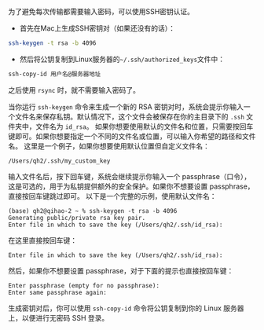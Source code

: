 
为了避免每次传输都需要输入密码，可以使用SSH密钥认证。
- 首先在Mac上生成SSH密钥对（如果还没有的话）：
```bash
ssh-keygen -t rsa -b 4096
```
- 然后将公钥复制到Linux服务器的`~/.ssh/authorized_keys`文件中：
```bash
ssh-copy-id 用户名@服务器地址
```
之后使用 `rsync` 时，就不需要输入密码了。


当你运行 `ssh-keygen` 命令来生成一个新的 RSA 密钥对时，系统会提示你输入一个文件名来保存私钥。默认情况下，这个文件会被保存在你的主目录下的 `.ssh` 文件夹中，文件名为 `id_rsa`。
如果你想要使用默认的文件名和位置，只需要按回车键即可。如果你想要指定一个不同的文件名或位置，可以输入你希望的路径和文件名。
这里是一个例子，如果你想要使用默认位置但自定义文件名：
```
/Users/qh2/.ssh/my_custom_key
```
输入文件名后，按下回车键，系统会继续提示你输入一个 passphrase（口令），这是可选的，用于为私钥提供额外的安全保护。如果你不想要设置 passphrase，直接按回车键跳过即可。
以下是一个完整的示例，使用默认文件名：
```
(base) qh2@qihao-2 ~ % ssh-keygen -t rsa -b 4096
Generating public/private rsa key pair.
Enter file in which to save the key (/Users/qh2/.ssh/id_rsa): 
```
在这里直接按回车键：
```
Enter file in which to save the key (/Users/qh2/.ssh/id_rsa): 
```
然后，如果你不想要设置 passphrase，对于下面的提示也直接按回车键：
```
Enter passphrase (empty for no passphrase): 
Enter same passphrase again: 
```
生成密钥对后，你可以使用 `ssh-copy-id` 命令将公钥复制到你的 Linux 服务器上，以便进行无密码 SSH 登录。
